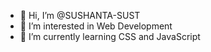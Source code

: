 - 👋 Hi, I’m @SUSHANTA-SUST
- 👀 I’m interested in Web Development
- 🌱 I’m currently learning CSS and JavaScript


<!---
SUSHANTA-SUST/SUSHANTA-SUST is a ✨ special ✨ repository because its `README.md` (this file) appears on your GitHub profile.
You can click the Preview link to take a look at your changes.
--->

